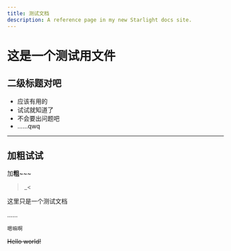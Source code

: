 ```yaml
---
title: 测试文档
description: A reference page in my new Starlight docs site.
---
```


# 这是一个测试用文件 #
## 二级标题对吧 ##
- 应该有用的
- 试试就知道了
- 不会要出问题吧
- ......qwq
--- 
## 加粗**试试** ##
加**粗**~~~
>_<

这里只是一个测试文档

......

```
嗯嘛啊
```



~~Hello world!~~